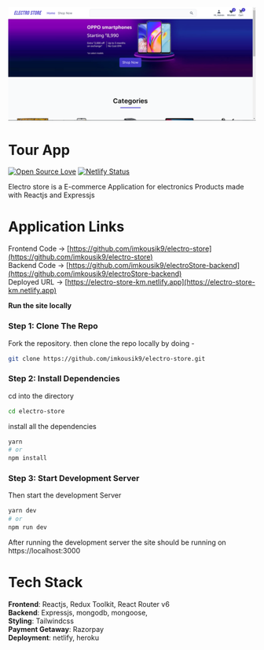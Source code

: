 <p align="center">
   <img src="./.github/images/homepage.png" width="1000"/>
</p>

# Tour App

[![Open Source Love](https://badges.frapsoft.com/os/v2/open-source.svg?v=103)](https://github.com/imkousik9)
[![Netlify Status](https://api.netlify.com/api/v1/badges/e3bdd8b4-06ab-456e-bd95-5e92a6ed88b8/deploy-status)](https://app.netlify.com/sites/electro-store-km/deploys)

Electro store is a E-commerce Application for electronics Products made with Reactjs and Expressjs

# Application Links

Frontend Code -> [https://github.com/imkousik9/electro-store](https://github.com/imkousik9/electro-store)
<br>
Backend Code -> [https://github.com/imkousik9/electroStore-backend](https://github.com/imkousik9/electroStore-backend)
<br>
Deployed URL -> [https://electro-store-km.netlify.app](https://electro-store-km.netlify.app)
<br>

**Run the site locally**

### Step 1: Clone The Repo

Fork the repository. then clone the repo locally by doing -

```bash
git clone https://github.com/imkousik9/electro-store.git
```

### Step 2: Install Dependencies

cd into the directory

```bash
cd electro-store
```

install all the dependencies

```bash
yarn
# or
npm install
```

### Step 3: Start Development Server

Then start the development Server

```bash
yarn dev
# or
npm run dev
```

After running the development server the site should be running on https://localhost:3000

# Tech Stack

<b>Frontend</b>: Reactjs, Redux Toolkit, React Router v6
<br>
<b>Backend</b>: Expressjs, mongodb, mongoose,
<br>
<b>Styling</b>: Tailwindcss
<br>
<b>Payment Getaway</b>: Razorpay
<br>
<b>Deployment</b>: netlify, heroku
